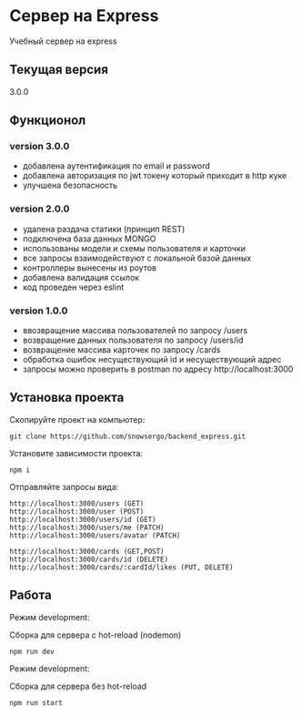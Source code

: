 # Сервер на Express
Учебный сервер на express

## Текущая версия
3.0.0

## Функционол

### version 3.0.0
- добавлена аутентификация по email и password
- добавлена авторизация по jwt токену который приходит в http куке
- улучшена безопасность 


### version 2.0.0
- удалена раздача статики (принцип REST)
- подключена база данных MONGO
- использованы модели и схемы пользователя и карточки
- все запросы взаимодействуют с локальной базой данных
- контроллеры вынесены из роутов
- добавлена валидация ссылок
- код проведен через eslint

### version 1.0.0
- ввозвращение массива пользователей по запросу /users
- возвращение данных пользователя по запросу /users/id
- возвращение массива карточек по запросу /cards
- обработка ошибок несуществующий id и несуществующий адрес
- запросы можно проверить в postman по адресу http://localhost:3000

## Установка проекта

Скопируйте проект на компьютер:

```
git clone https://github.com/snowsergo/backend_express.git
```

Установите зависимости проекта:

```
npm i
```

Отправляйте запросы вида:

```
http://localhost:3000/users (GET)
http://localhost:3000/user (POST)
http://localhost:3000/users/id (GET)
http://localhost:3000/users/me (PATCH)
http://localhost:3000/users/avatar (PATCH)

http://localhost:3000/cards (GET,POST)
http://localhost:3000/cards/id (DELETE)
http://localhost:3000/cards/:cardId/likes (PUT, DELETE)

```

## Работа

Режим development:

Сборка для сервера c hot-reload (nodemon)

```
npm run dev
```

Режим development:

Сборка для сервера без hot-reload

```
npm run start
```
